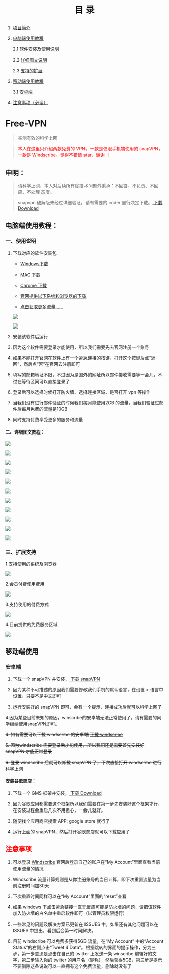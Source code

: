 <h1><p align="center">目   录</p></h1>


1. <a href="#desc">项目简介</a>
2. <a href="#windows">电脑端使用教程</a>

    2.1 <a href="#windowsdownload">软件安装及使用说明</a>
    
    2.2 <a href="#windowsinstall">详细图文说明</a>
    
    2.3 <a href="#extentions">支持的扩展</a>

3. <a href="#mobile">移动端使用教程</a>

    3.1 <a href="#android">安卓端</a>

4. <a href="#mention">注意事项（必读）</a>

# <a id="desc">Free-VPN</a>

>亲测有效的科学上网

><font color="red">本人在这里只介绍两款免费的 VPN，一款是仅限手机端使用的 snapVPN，一款是 Windscribe。觉得不错请 star，谢谢 ！</font>

## 申明：

 >请科学上网，本人对后续所有除技术问题外秉承：不回答、不负责、不回应、不处理 态度。
  
 >snapvpn 破解版未经过详细验证，请有需要的 coder 自行决定下载。[ 下载 Download](https://github.com/carolcoral/free_vpn/releases/download/10.8/Snap.VPN.apk)
 

## <a id="windows">电脑端使用教程</a>：

### <a id="windowsdownload">一、使用说明</a>

1. 下载对应的软件安装包
  
   * [Windows下载](https://github.com/carolcoral/free_vpn/releases/download/10.8/Windscribe.exe)
  
   * [MAC 下载](https://github.com/carolcoral/free_vpn/releases/download/10.8/Windscribe.dmg)

   * [Chrome 下载](https://github.com/carolcoral/free_vpn/releases/download/10.8/Winscribe.for.Chrome.7z)
      
   * [官网提供以下系统和浏览器的下载](https://windscribe.com/download)
   
   * [点击获取更多流量......](https://windscribe.com/?friend=486oxp10)
   
   ![](https://github.com/carolcoral/Free-VPN/blob/master/img/download1.png?raw=true)
   
   ![](https://github.com/carolcoral/Free-VPN/blob/master/img/download2.png?raw=true)
 
2. 安装该软件后运行
 
3. 因为这个软件需要登录才能使用，所以我们需要先去官网注册一个账号
 
4. 如果不能打开官网在软件上有一个紧急连接的按键，打开这个按键后点“返回”，然后点“否”在官网去注册即可
 
5. 填写的邮箱地址不限，不过因为是国外的网址所以邮件接收需要等一会儿，不过在等待区间可以直接登录了
 
6. 登录后可以选择时候打开防火墙、选择连接区域、是否打开 vpn 等操作
 
7. 当我们没有进行邮件验证的时候我们每月能使用2GB 的流量，当我们验证过邮件后每月免费的流量是10GB
 
8. 同时支持付费享受更多的服务和流量


#### <a id="windowsinstall">二、详细图文教程：</a>

 ![](https://github.com/carolcoral/Free-VPN/blob/master/img/png/1.png?raw=true)
 
 ![](https://github.com/carolcoral/Free-VPN/blob/master/img/png/2.png?raw=true)
 
 ![](https://github.com/carolcoral/Free-VPN/blob/master/img/png/3.png?raw=true)
 
 ![](https://github.com/carolcoral/Free-VPN/blob/master/img/png/4.png?raw=true)
 
 ![](https://github.com/carolcoral/Free-VPN/blob/master/img/png/5.png?raw=true)
 
 ![](https://github.com/carolcoral/Free-VPN/blob/master/img/png/6.png?raw=true)
 
 ![](https://github.com/carolcoral/Free-VPN/blob/master/img/png/7.png?raw=true)
 
 ![](https://github.com/carolcoral/Free-VPN/blob/master/img/png/8.png?raw=true)
 
 ![](https://github.com/carolcoral/Free-VPN/blob/master/img/png/9.png?raw=true)
 
 ![](https://github.com/carolcoral/Free-VPN/blob/master/img/png/10.png?raw=true)
 
 ![](https://github.com/carolcoral/Free-VPN/blob/master/img/png/11.png?raw=true)

### <a id="extentions">三、扩展支持</a>


1.支持使用的系统及浏览器


![](https://github.com/carolcoral/Free-VPN/blob/master/img/3.png?raw=true)


2.会员付费使用费用

![](https://github.com/carolcoral/Free-VPN/blob/master/img/2.png?raw=true)

3.支持使用的付费方式

![](https://github.com/carolcoral/Free-VPN/blob/master/img/4.png?raw=true)

4.目前提供的免费服务区域

![](https://github.com/carolcoral/Free-VPN/blob/master/img/5.png?raw=true)



## <a id="mobile">移动端使用</a>

### <a id="android">安卓端</a>

1. 下载一个 snapVPN 并安装，[ 下载 snapVPN](https://github.com/carolcoral/free_vpn/releases/download/10.8/base.apk)

2. 因为某种不可描述的原因我们需要修改我们手机的默认语言，在设置 > 语言中设置，只要不是中文即可

3. 运行安装好的 snapVPN 即可，会有一个提示，连接成功后就可以科学上网了

4.因为某些目前未知的原因，winscribe的安卓端无法正常使用了，请有需要的同学继续使用snapVPN即可。

<s>4. 如有需要可以下载 windscribe 的安卓端 [下载 windscribe](https://github.com/carolcoral/free_vpn/releases/download/10.8/com.windscribe.vpn_114.apk)</s>

<s>5. 因为windscribe 需要登录后才能使用，所以我们还是需要首先安装好 snapVPN 才能正常登录</s>

<s>6. 登录 windscribe 后就可以卸载 snapVPN 了，下次直接打开 windscribe 进行科学上网</s>

#### 安装谷歌商店：

1. 下载一个 GMS 框架并安装，[ 下载 Download](https://github.com/carolcoral/free_vpn/releases/download/10.8/GMSanzhuangqi_1.apk)

2. 因为谷歌应用都需要这个框架所以我们需要在第一步先安装好这个框架才行，在安装过程会重启几次不用担心，一会儿就好。

3. 随便找个应用商店搜索 APP: google store 就行了

4. 运行上面的 snapVPN，然后打开谷歌商店就可以下载应用了

## <a id="mention"><font color="red">注意事项</font></a>

1. 可以登录 [Windscribe](https://windscribe.com/) 官网后登录自己的账户在“My Account”里面查看当前使用流量的情况

2. Windscribe 流量计算规则是从你注册账号的当日计算，即下次重置流量为当前注册时间加30天

3. 下次重置时间同样可以在“My Account”里面的“reset”查看

4. 如果 windows 下点击紧急链接一直无反应可能是防火墙的问题，请把该软件加入防火墙的白名单中重启软件即可（以管理员权限运行）

5. 一些常见的问题及解决方案已更新在 ISSUES 中，如果还有其他问题可以在 ISSUES 中提出，看到后会第一时间解决。

6. 目前 windscribe 可以免费多获得5GB 流量，在“My Account” 中的“Account Status”的右侧点击“Tweet 4 Data”。根据跳转的界面的提示操作，分为三步，第一步意思是点击在自己的 twitter 上发送一条 winscribe 编辑好的文字，第二步输入你的 twiiter 的用户名（昵称），然后获得5GB，第三步是提示不要删除这条说说可以一直拥有这个免费流量，删除就没有了

